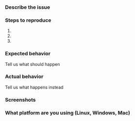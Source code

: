 <!--- Remove sections that do not apply -->

### Describe the issue

### Steps to reproduce
1. 
2. 
3. 

### Expected behavior
Tell us what should happen

### Actual behavior
Tell us what happens instead

### Screenshots

### What platform are you using (Linux, Windows, Mac)